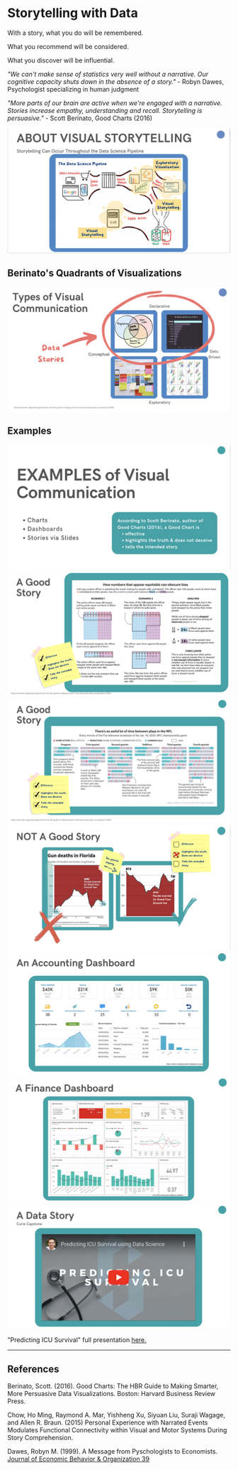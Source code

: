 
# Storytelling with Data

With a story, what you do will be remembered. 

What you recommend will be considered. 

What you discover will be influential. 

*"We can't make sense of statistics very well without a narrative. Our cognitive capacity shuts down in the absence of a story."* - Robyn Dawes, Psychologist specializing in human judgment

*"More parts of our brain are active when we're engaged with a narrative. Stories increase empathy, understanding and recall. Storytelling is persuasive."* - Scott Berinato, Good Charts (2016)


![Pipeline](overview/viz_in_the_ds_pipeline.png)


## Berinato's Quadrants of Visualizations 
![Types of Visualizations](overview/types_of_viz.png)


## Examples

![Examples of Visual Communication](overview/examples_of_vis_communication.png)
![A Good Story](overview/story_example1.png)
![A Good Story](overview/story_example2.png)
![A Bad Story](overview/story_example3.png)
![Accounting Dashboard](overview/accounting_dashboard.png)
![Finance Dashboard](overview/finance_dashboard.png)
![ICU Outcome Analysis](overview/curie_capstone_icu_survival.png)

"Predicting ICU Survival" full presentation [here.](https://youtu.be/Tbu2squWHgU) 

_________________________________________________

## References

Berinato, Scott. (2016). Good Charts: The HBR Guide to Making Smarter, More Persuasive Data Visualizations. Boston: Harvard Business Review Press.  

Chow, Ho Ming, Raymond A. Mar, Yishheng Xu, Siyuan Liu, Suraji Wagage, and Allen R. Braun. (2015) Personal Experience with Narrated Events Modulates Functional Connectivity within Visual and Motor Systems During Story Comprehension.
  
Dawes, Robyn M. (1999). A Message from Pyschologists to Economists. [Journal of Economic Behavior & Organization 39](http://www.sciencedirect.com/science/article/pii/S0167268199000244)
